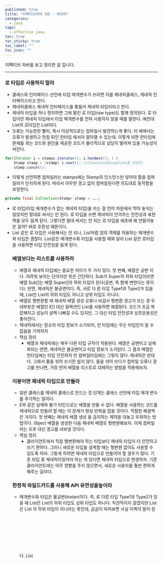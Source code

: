 ```yaml
---
published: true
title: "이펙티브자바 5장 - 제네릭"
categories:
  - java
tags:
  - effective java
toc: true
toc_sticky: true
toc_label: ""
toc_icon: ""
---
```


이펙티브 자바를 보고 정리한 글 입니다. 

---

### 로 타입은 사용하지 말라

- 클래스와 인터페이스 선언에 타입 매개변수가 쓰이면 이를 제네릭클래스, 제네릭 인터페이스라고 한다.
- 제네릭클래스 제네릭 인터페이스를 통틀어 제네릭 타입이라고 한다.
- 제네릭 타입을 하나 정의하면 그에 딸린 로 타입(raw type)도 함께 정의된다. 로 타입이란 제네릭 타입에서 타입 매개변수를 전혀 사용하지 않을 때를 말한다. 예컨대 List<E>의 로타입은 List이다.
- 오류는 가능한한 빨리, 즉시 이상적으로는 컴파일시 발견하는게 좋다. 이 예에서는 오류가 발생하고 한참 뒤인 런타임 에서야 알아챌 수 있는데. 이렇게 되면 런타임에 문제를 겪는 코드와 원인을 제공한 코드가 물리적으로 상당히 떨어져 있을 가능성이 커진다.

```java
for(Iterator i = stamps.iterator(); i.hasNext(); ) {
	Stamp stamp = (stamp) i.next(); //ClassCastException을 던진다.
	stamp.cancel();
```

- 이렇게 선언하면 컴파일러는 stamps에는 Stamp의 인스턴스만 넣어야 함을 컴파일러가 인지하게 된다. 따라서 아무런 경고 없이 컴파일된다면 의도대로 동작함을 보장한다.

```java
private final Collection<Stamp> stamp = ...;
```

- 로 타입(타입 매개변수가 없는 제네릭 타입)을 쓰는 걸 언어 차원에서 막아 놓지는 않았지만 절대로 써서는 안 된다. 로 타입을 쓰면 제네릭이 안겨주는 안전성과 표현력을 모두 잃게 된다. 그렇다면 절대 써서는 안 되는 로 타입을 애초에 왜 만들어놓은 걸까? 바로 호환성 때문이다.
- List 같은 로 타입은 사용해서는 안 되나, List<object>처럼 임의 객체를 허용하는 매개변수화 타입은 괜찮다.
  List<object>같은 매개변수화 타입을 사용할 때와 달리 List 같은 로타입을 사용하면 타입 안전성을 잃게 된다.

### 배열보다는 리스트를 사용하라

- 배열과 제네릭 타입에는 중요한 차이가 두 가지 있다. 첫 번째, 배열은 공변 이다. 어려워 보이는 단어지만 뜻은 간단하다. Sub가 Super의 하위 타입이라면 배열 Sub[]는 배열 Super[]의 하위 타입이 된다(공변, 즉 함께 변한다는 뜻이다). 반면, 제네릭은 불공변이다. 즉, 서로 다 른 타입 Type1과 Type2가 있을 때, List<Type1>은 List<Type2>의 하위 타입도 아니고 상위 타입도 아니다.
- 배열로 형변환할 때 제네릭 배열 생성 오류나 비검사 형변환 경고가 뜨는 경 우 대부분은 배열인 E[] 대신 컬렉션인 List<E>를 사용하면 해결된다. 코드가 조금 복잡해지고 성능이 살짝 나빠질 수도 있지만, 그 대신 타입 안전성과 상호운용성은 좋아진다.
- 제네릭에서는 원소의 타입 정보가 소거되어, 런 타임에는 무슨 타입인지 알 수 없음을 기억하자
- 핵심 정리
  - 배열과 제네릭에는 매우 다른 타입 규칙이 적용된다. 배열은 공변이고 실체화되는 반면, 제네릭은 불공변이고 타입 정보가 소거된다. 그 결과 배열은 런타임에는 타임 안전하지 만 컴파일타임에는 그렇지 않다. 제네릭은 반대다. 그래서 물을 섞어 쓰기란 쉽지 않다.
    들을 섞어 쓰다가 컴파일 오류나 경고를 만나면, 가장 먼저 배열을 리스트로 대체하는 방법을 적용해보자.

### 이왕이면 제네릭 타입으로 만들라

- 일반 클래스를 제네릭 클래스로 만드는 것 단계는 클래스 선언에 타입 매개
  변수를 추가하는 일이다.
- E와 같은 실제와 불가 타인으로는 배열을 만들 수 없다. 배열을 사용하는 코드를 제네릭으로 만들려 할 때는 이 문제가 항상 반복을 잡을 것이다. 적절한 해결책은 가지다. 첫 번째는 제네릭 배열 생성 을 금지하는 제약을 대놓고 우회하는 방법이다. 0bject 배열을 생성한 다음 제네릭 배열로 형변완해보자. 이제 컴파일러는 오후 대신 경고를 내보낼 것이다.
- 핵심 정리
  - 클라이언트에서 직접 형변환해야 하는 타입보다 제네릭 타입이 더 안전하고 쓰기 편하다. 그러니 새로운 타입을 설계할 때는 형변환 없이도 사용할 수 있도록 하라. 그렇게 하려면 제네릭 타입으로 만들어야 할 경우가 많다. 기존 타입 중 제네릭이었어야 하는 게 있다면 제네릭 타입으로 변경하자. 기존 클라이언트에는 아무 영향을 주지 않으면서, 새로운 사용자를 훨씬 편하게 해주는 길이다.

### 한정적 와일드카드를 사용해 API 유연성을높이라

- 매개변수화 타입은 불공변(tratan)이다. 즉,  로 다른 타입 Type1과 Type2가 있을 때 List<Type1>은 List<Type2>의 하위 타입도 상위 타입도 아니다. 직관적이지 않겠지만 List<String>은 List<Object> 의 하위 타입이 아니라는 뜻인데, 곰곰이 따져보면 사실 이쪽이 말이 된다.
  List<Object>에는 어떤 객체든 넣을 수 있지만 List<String>에는 문자열만 넣 을 수 있다. 즉,List<String>은 List<Object>가 하는 일을 제대로 수행하지 못하니 하위 타입이 될 수 없다(리스코프 치환 원칙에 어긋난다.)
- 자바는 이런 상황에 대처할 수 있는 한정적 와일드카드 타입이라는 특별한 매개변수화 타입을 지원한다.
- 핵심 정리
  - 조금 복잡하더라도 와일드카드 타입을 적용하면 API가 훨씬 유연해진다. 그러니 널리  일 라이브러리를 작성한다면 반드시 와일드카드 타입을 적절히 사용해줘야 한다. PECS 공식을 기억하자. 즉, 생산자(producer)는 extends를 소비자(consumer)는 super를 사용한다. Comparable과 Comparator는 모두 소비자라는 사실도 잊지 말자.